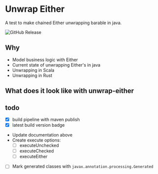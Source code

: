 # Unwrap Either
A test to make chained Either unwrapping barable in java.

![GitHub Release](https://img.shields.io/github/v/release/OpenResult/unwrap-either?include_prereleases)



## Why
- Model business logic with Either
- Current state of unwrapping Either's in java
- Unwrapping in Scala
- Unwrapping in Rust

## What does it look like with unwrap-either

## todo
- [x] build pipeline with maven publish
- [x] latest build version badge
- Update documentation above
- Create execute options:
    - [ ] executeUnchecked
    - [ ] executeChecked
    - [ ] executeEither
- [ ] Mark generated classes with `javax.annotation.processing.Generated`
